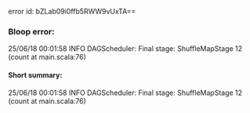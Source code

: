 error id: bZLab09i0ffb5RWW9vUxTA==
### Bloop error:

25/06/18 00:01:58 INFO DAGScheduler: Final stage: ShuffleMapStage 12 (count at main.scala:76)
#### Short summary: 

25/06/18 00:01:58 INFO DAGScheduler: Final stage: ShuffleMapStage 12 (count at main.scala:76)